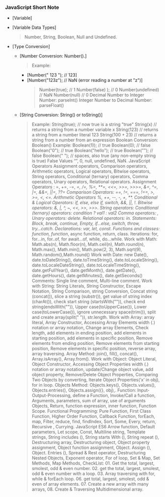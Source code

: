### **JavaScript Short Note**

- [Variable]
- [Variable Data Types]
  > Number, String, Boolean, Null and Undefined.
- [Type Conversion]

  - [Number Conversion: Number().]

    > Example:

    - [Number(" 123 "); // 123]
    - [Number("123z"); // NaN (error reading a number at "z")]
      > Number(true); // 1
      > Number(false) ); // 0
      > Number(undefined) // NaN
      > Number(null) // 0
      > Decimal Number to Integer Number: parseInt()
      > Integer Number to Decimal Number: parseFloat()

  - [String Conversion: String() or toString()]
    > Example:
    > String(true); // now true is a string "true"
    > String(x) // returns a string from a number variable x
    > String(123) // returns a string from a number literal 123
    > String(100 + 23) // returns a string from a number from an expression
    > Boolean Conversion: Boolean()
    > Example:
    > Boolean(1)); // true
    > Boolean(0); // false
    > Boolean("0"); // true
    > Boolean("hello"); // true
    > Boolean(""); // false
    > Boolean(" "); // spaces, also true (any non-empty string is true)
    > False Values “”, 0, null, undefined, NaN.
    > JavaScript Operators Assignment operators, Comparison operators, Arithmetic operators, Logical operators, Bitwise operators, String operators, Conditional (ternary) operators, Comma operators, Unary operators, Relational operators.
    > Assignment Operators : =, +=, -=, _=, /=, %=, **=, <<=, >>=, >>>=, &=, ^=, |=, &&=, ||=, ??=
    > Comparison Operators: ==, !=, ===, !==, >, >=, <, <=.
    > Arithmetic Operators %, ++, --, -, +, **.
    > Conditional & Logical Operators: if, else, else if, switch, &&, ||, !.
    > Bitwise operators: &, |, ^, ~, <<, >>, >>>.
    > String operators:
    > Conditional (ternary) operators: condition ? val1 : val2
    > Comma operators: ,
    > Unary operators: delete.
    > Relational operators: in.
    > Statements: Block, break, continue, Empty, if...else, switch, throw, try...catch.
    > Declarations: var, let, const.
    > Functions and classes: function, function_, async function, return, class.
    > Iterations: for, for...in, for..of, for await...of, while, do...while.
    > Work with Math: Math.abs(n), Math.floor(n), Math.ceil(n), Math.round(n), Math.max(), Math.min(), Math.pow(2, 3), Math.sqrt(9), Math.random(),Math.round()
    > Work with Date: new Date(), date.toDateString(), date.toTimeString(), date.toLocaleString(), date.toLocaleDateString(), date.toLocaleTimeString(), date.getFullYear(), date.getMonth(), date.getDate(), date.getHours(), date.getMinutes(), date.getSeconds()
    > Comments: Single line comment, Multi-line comment.
    > Work with String: String Literals, String Constructor, Escape Notation, String Comparison, string Conversion, Concat string (concat()), slice a string (substr()), get value of string index (charAt()), check start string (startsWith("")), check end string(endsWith("")), Upper case(toUpperCase()), Lower case(toLowerCase()), ignore unnecessary space(trim()), split and create array(split(" ")), str.length.
    > Work with Array: array literal, Array Constructor, Accessing Array Elements width (.) notation or array notation, Change array Elements, Check length, add elements in ending position, add elements in starting position, add elements in specific position, Remove elements from ending position, Remove elements from starting position, Remove elements in specific position, reverse array, array traversing.
    > Array Method: join(), fill(), concat(), Array.isArray(), Array.from().
    > Work with Object: Object Literal, Object Constructor, Accessing Object Properties width (.) notation or array notation, update/Change object value, add object property, Remove/Delete Object Properties, Comparing Two Objects by converting, Iterate Object Properties(‘x’ in obj), for in loop.
    > Objects Method: Objects.keys(), Objects.values(), Objects.entries(), Objects.assign({}, obj),.
    > Function: Input-Output-Processing, define a Function, Invoke/Call a function, Arguments, parameters, sum of array, use of arguments Objects, Return, function expression, inner function, Function Scope.
    > Functional Programming: Pure Function, First Class Function, Higher Order Function, Callback Function, forEach, map, Filter, reduce, find, findIndex, Sort, Some, Every, return, Recursive , Currying.
    > JavaScript ES6
    > Arrow function, Default parameters, Let scope, Const, Multiline string, Template strings, String includes (), String starts With (), String repeat (), Destructuring array, Destructuring object, Object property assignment, Object function assignment, Object. Assign (), Object. Entries (), Spread & Rest operator, Destructuring Nested Objects, Exponent operator, For of loop, Set & Map, Set Methods, Map Methods,
    > CheckList: 01. Get the total, largest, smolest, odd & even number. 02. get the total, largest, smolest, odd & even number with a loop. 03. Array traversing with for, while & forEach loop. 06. get total, largest, smolest, odd & even of array elements. 07. Create a new array with many arrays, 08. Create & Traversing Multidimensional array.
